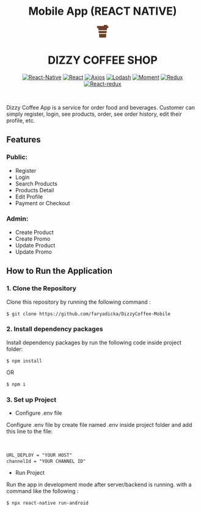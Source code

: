 <H1 align="center">Mobile App (REACT NATIVE)</H1>

<div align="center">
  <img src="src/assets/img/logo.png">
  <h1>DIZZY COFFEE SHOP</h1>

[![React-Native](https://img.shields.io/badge/REACTNATIVE-V0.69.1-%23d90c76cc?style=for-the-badge&logo=appveyor)](https://www.npmjs.com/package/react-native) 
[![React](https://img.shields.io/badge/REACT-V18.0.0-%23d90c76cc?style=for-the-badge&logo=appveyor)](https://www.npmjs.com/package/react) 
[![Axios](https://img.shields.io/badge/AXIOS-V0.27.2-%23d90c76cc?style=for-the-badge&logo=appveyor)](https://www.npmjs.com/package/axios)
  [![Lodash](https://img.shields.io/badge/LODASH-V4.17.21-%23d90c76cc?style=for-the-badge&logo=appveyor)](https://www.npmjs.com/package/lodash)
  [![Moment](https://img.shields.io/badge/MOMENT-V2.29.4-%23d90c76cc?style=for-the-badge&logo=appveyor)](https://www.npmjs.com/package/moment)
  [![Redux](https://img.shields.io/badge/REDUX-V4.2.0-%23d90c76cc?style=for-the-badge&logo=appveyor)](https://www.npmjs.com/package/redux)
  [![React-redux](https://img.shields.io/badge/REACTREDUX-V8.0.2-%23d90c76cc?style=for-the-badge&logo=appveyor)](https://www.npmjs.com/package/react-redux)
  
<br/>

</div>

Dizzy Coffee App is a service for order food and beverages. Customer can simply register, login, see products, order, see order history, edit their profile, etc.

## Features

### Public:

- Register
- Login
- Search Products
- Products Detail
- Edit Profile
- Payment or Checkout

### Admin:

- Create Product
- Create Promo
- Update Product
- Update Promo

## How to Run the Application

### 1. Clone the Repository

Clone this repository by running the following command :

```
$ git clone https://github.com/faryadicka/DizzyCoffee-Mobile
```

### 2. Install dependency packages

Install dependency packages by run the following code inside project folder:

```
$ npm install
```

OR

```
$ npm i
```

### 3. Set up Project

- Configure .env file

Configure .env file by create file named .env inside project folder and add this line to the file:

<br/>

```
URL_DEPLOY = "YOUR HOST"
channelId = "YOUR CHANNEL ID"
```

- Run Project

Run the app in development mode after server/backend is running. with a command like the following :

```
$ npx react-native run-android
```

